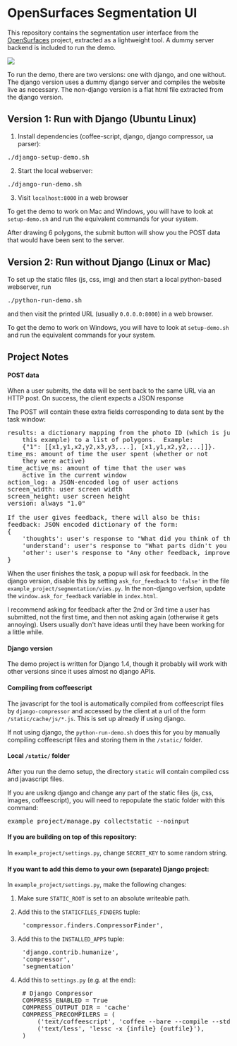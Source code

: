 # OpenSurfaces Segmentation UI
This repository contains the segmentation user interface from the
[OpenSurfaces](http://opensurfaces.cs.cornell.edu) project, extracted as a
lightweight tool.  A dummy server backend is included to run the demo.

![](https://github.com/seanbell/opensurfaces-segmentation-ui/blob/master/screenshot.png?raw=true)

To run the demo, there are two versions: one with django, and one without.  The
django version uses a dummy django server and compiles the website live as
necessary.  The non-django version is a flat html file extracted from the
django version.

## Version 1: Run with Django (Ubuntu Linux)

1. Install dependencies (coffee-script, django, django compressor, ua parser):
<pre>
./django-setup-demo.sh
</pre>

2. Start the local webserver:
<pre>
./django-run-demo.sh
</pre>

3. Visit `localhost:8000` in a web browser

To get the demo to work on Mac and Windows, you will have to look at
`setup-demo.sh` and run the equivalent commands for your system.

After drawing 6 polygons, the submit button will show you the POST data
that would have been sent to the server.

## Version 2: Run without Django (Linux or Mac)

To set up the static files (js, css, img) and then start a local python-based
webserver, run
<pre>
./python-run-demo.sh
</pre>
and then visit the printed URL (usually `0.0.0.0:8000`) in a web browser.

To get the demo to work on Windows, you will have to look at `setup-demo.sh`
and run the equivalent commands for your system.

## Project Notes

#### POST data

When a user submits, the data will be sent back to the same URL via an HTTP post.
On success, the client expects a JSON response

The POST will contain these extra fields corresponding to data sent by the task
window:
<pre>
results: a dictionary mapping from the photo ID (which is just "1" in
	this example) to a list of polygons.  Example:
	{"1": [[x1,y1,x2,y2,x3,y3,...], [x1,y1,x2,y2,...]]}.
time_ms: amount of time the user spent (whether or not
	they were active)
time_active_ms: amount of time that the user was
	active in the current window
action_log: a JSON-encoded log of user actions
screen_width: user screen width
screen_height: user screen height
version: always "1.0"

If the user gives feedback, there will also be this:
feedback: JSON encoded dictionary of the form:
{
	'thoughts': user's response to "What did you think of this task?",
	'understand': user's response to "What parts didn't you understand?",
	'other': user's response to "Any other feedback, improvements, or suggestions?"
}
</pre>

When the user finishes the task, a popup will ask for feedback.  In the django
version, disable this by setting `ask_for_feedback` to `'false'` in the file
`example_project/segmentation/vies.py`.  In the non-django verfsion, update the
`window.ask_for_feedback` variable in `index.html`.

I recommend asking for feedback after the 2nd or 3rd time a user has submitted,
not the first time, and then not asking again (otherwise it gets annoying).
Users usually don't have ideas until they have been working for a little while.

#### Django version
The demo project is written for Django 1.4, though it probably will work with
other versions since it uses almost no django APIs.

#### Compiling from coffeescript
The javascript for the tool is automatically compiled from coffeescript files
by `django-compressor` and accessed by the client at a url of the form
`/static/cache/js/*.js`.  This is set up already if using django.

If not using django, the `python-run-demo.sh` does this for you by manually
compiling coffeescript files and storing them in the `/static/` folder.

#### Local `/static/` folder
After you run the demo setup, the directory `static` will contain compiled css
and javascript files.

If you are usikng django and change any part of the static files (js, css,
images, coffeescript), you will need to repopulate the static folder with this
command:
<pre>
example_project/manage.py collectstatic --noinput
</pre>

#### If you are building on top of this repository:
In `example_project/settings.py`, change `SECRET_KEY` to some
random string.

#### If you want to add this demo to your own (separate) Django project:
In `example_project/settings.py`, make the following changes:

1. Make sure `STATIC_ROOT` is set to an absolute writeable path.

2. Add this to the `STATICFILES_FINDERS` tuple:
<pre>
	'compressor.finders.CompressorFinder',
</pre>

3. Add this to the `INSTALLED_APPS` tuple:
<pre>
	'django.contrib.humanize',
	'compressor',
	'segmentation'
</pre>

4. Add this to `settings.py` (e.g. at the end):
<pre>
	# Django Compressor
	COMPRESS_ENABLED = True
	COMPRESS_OUTPUT_DIR = 'cache'
	COMPRESS_PRECOMPILERS = (
		('text/coffeescript', 'coffee --bare --compile --stdio'),
		('text/less', 'lessc -x {infile} {outfile}'),
	)
</pre>
